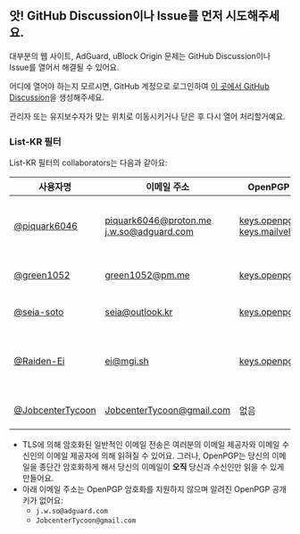 ## 앗! GitHub Discussion이나 Issue를 먼저 시도해주세요.
대부분의 웹 사이트, AdGuard, uBlock Origin 문제는 GitHub Discussion이나 Issue를 열어서 해결될 수 있어요.

어디에 열어야 하는지 모르시면, GitHub 계정으로 로그인하여 [이 곳에서 GitHub Discussion](https://github.com/List-KR/List-KR/discussions/new/choose)을 생성해주세요.

관리자 또는 유지보수자가 맞는 위치로 이동시키거나 닫은 후 다시 열어 처리할거예요.

### List-KR 필터
List-KR 필터의 collaborators는 다음과 같아요:

사용자명 | 이메일 주소 | OpenPGP 공개 키 | 권한
------------ | -------- | ------- | --------
[@piquark6046](https://github.com/piquark6046) | piquark6046@proton.me j.w.so@adguard.com | [keys.openpgp.org](https://keys.openpgp.org/search?q=piquark6046%40proton.me) [keys.mailvelope.com](https://keys.mailvelope.com/pks/lookup?op=get&search=piquark6046%40proton.me) | 조직 Owner, Admin (List-KR)
[@green1052](https://github.com/green1052) | green1052@pm.me | [keys.openpgp.org](https://keys.openpgp.org/search?q=green1052%40pm.me) | Write (List-KR)
[@seia-soto](https://github.com/seia-soto) | seia@outlook.kr | [keys.openpgp.org](https://keys.openpgp.org/search?q=seia%40outlook.kr) | Maintain (List-KR)
[@Raiden-Ei](https://github.com/Raiden-Ei) | ei@mgi.sh | [keys.openpgp.org](https://keys.openpgp.org/search?q=ei%40mgi.sh) | 조직 Owner, Admin (List-KR)
[@JobcenterTycoon](https://github.com/JobcenterTycoon/) | JobcenterTycoon@gmail.com | 없음 | Write (List-KR)

- TLS에 의해 암호화된 일반적인 이메일 전송은 여러분의 이메일 제공자와 이메일 수신인의 이메일 제공자에 의해 읽혀질 수 있어요. 그러나, OpenPGP는 당신의 이메일을 종단간 암호화하게 해서 당신의 이메일이 **오직** 당신과 수신인만 읽을 수 있게 만들어요.
- 아래 이메일 주소는 OpenPGP 암호화를 지원하지 않으며 알려진 OpenPGP 공개 키가 없어요:
  - `j.w.so@adguard.com`
  - `JobcenterTycoon@gmail.com`